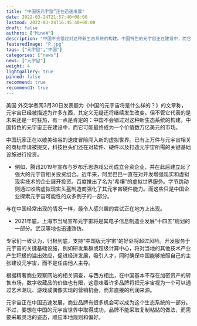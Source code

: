 ```yaml
---
title: "中国版元宇宙”正在迅速发展"
date: 2022-03-24T21:57:40+08:00
lastmod: 2022-03-24T16:45:40+08:00
draft: false
authors: ["MineW"]
description: "中国不会错过对这种新生态系统的构建。中国特色的元宇宙正在建设中，而它可能最终成为一个价值数万亿美元的市场，中国的元宇宙发展前程似锦。"
featuredImage: "P.jpg"
tags: ["元宇宙","中国"]
categories: ["news"]
news: ["元宇宙"]
weight: 4
lightgallery: true
pinned: false
recommend: true
recommend1: true
---
```




美国 外交学者网3月30日发表题为《中国的元宇宙将是什么样的？》的文章称，元宇宙已经被描述为许多东西，其定义无疑还将继续发生改变。但不管它代表的是未来还是一时狂热，有一点是肯定的：中国不会错过对这种新生态系统的构建。中国特色的元宇宙正在建设中，而它可能最终成为一个价值数万亿美元的市场。

中国玩家正在以媲美硅谷的速度冒险闯入新的虚拟世界。已有上万件与元宇宙相关的商标申请被提交，科技巨头们还在对软件、硬件以及打造元宇宙所需的关键基础设施进行投资。

- 例如，腾讯2019年宣布与罗布乐思游戏公司成立合资企业，并在此后建立起了强大的元宇宙相关投资组合。近年来，阿里巴巴一直在对开发增强现实和虚拟现实技术的企业展开投资。百度推出了名为“希壤”的虚拟世界服务。字节跳动则通过收购虚拟现实头盔制造商强化了其元宇宙硬件能力。而这些只是中国企业探索元宇宙可能性的众多例子的一部分。

与在中国经常出现的情况一样，最令人感兴趣的尝试正在地方上出现。

- 2021年底，上海市当局宣布元宇宙将是其电子信息制造业发展“十四五”规划的一部分。武汉等地也迅速效仿。

专家们一致认为，归根到底，支持“中国版元宇宙”的好处将超过风险。开发服务于元宇宙的关键基础设施，例如研发集群或超级计算中心，将对当地的其他技术产业产生积极的溢出效应，促进经济发展，吸引人才，同时确保中国能够按照自己的主张建设元宇宙，而不是任由他人主导。

根据精奢商业观察网站的相关调查，与西方相比，在中国基本不存在加密资产的转售市场，数字收藏品的价值也有限，这意味着许多品牌将把元宇宙视为一个可以通过艺术潮玩、游戏或偶像实现的营销机会，而非直接的利润来源。

元宇宙正在中国迅速发展，商业品牌有很多机会可以成为这个生态系统的一部分。不过，要想在中国的元宇宙世界中取得成功，品牌不能采取复制粘贴的做法，而需要采取灵活的姿态，顺应本地规则和偏好。